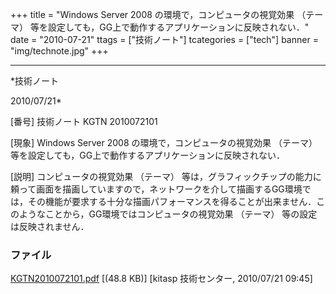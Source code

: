 ﻿+++
title = "Windows Server 2008 の環境で，コンピュータの視覚効果 （テーマ） 等を設定しても，GG上で動作するアプリケーションに反映されない．"
date = "2010-07-21"
ttags = ["技術ノート"]
tcategories = ["tech"]
banner = "img/technote.jpg"
+++

-----------------------------------------------------------------------------------------------------------------------------

*技術ノート

2010/07/21*


[番号]
技術ノート KGTN 2010072101

[現象]
Windows Server 2008 の環境で，コンピュータの視覚効果 （テーマ）
等を設定しても，GG上で動作するアプリケーションに反映されない．

[説明]
コンピュータの視覚効果 （テーマ）
等は，グラフィックチップの能力に頼って画面を描画していますので，ネットワークを介して描画するGG環境では，その機能が要求する十分な描画パフォーマンスを得ることが出来ません．このようなことから，GG環境ではコンピュータの視覚効果
（テーマ） 等の設定は反映されません．


### ファイル

 
 


[KGTN2010072101.pdf](http://techreport.kitasp.net/attachments/download/231/KGTN2010072101.pdf)
 [(48.8 KB)] [kitasp 技術センター, 2010/07/21
09:45]


 


 

